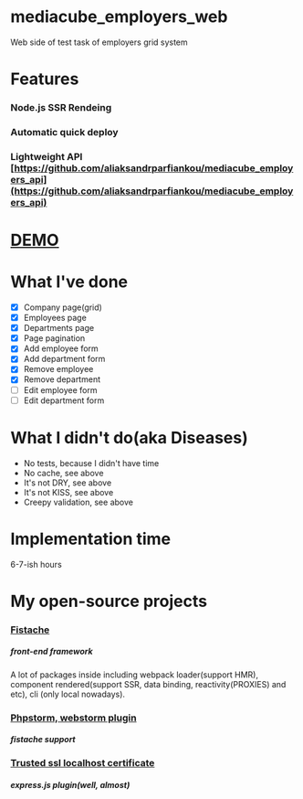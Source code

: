 # mediacube_employers_web
Web side of test task of employers grid system

# Features
### Node.js SSR Rendeing
### Automatic quick deploy
### Lightweight API [https://github.com/aliaksandrparfiankou/mediacube_employers_api](https://github.com/aliaksandrparfiankou/mediacube_employers_api)

# [DEMO](https://jjj.by)

# What I've done
- [x] Company page(grid)
- [x] Employees page
- [x] Departments page
- [x] Page pagination
- [x] Add employee form
- [x] Add department form
- [x] Remove employee
- [x] Remove department
- [ ] Edit employee form
- [ ] Edit department form

# What I didn't do(aka Diseases)
- No tests, because I didn't have time
- No cache, see above
- It's not DRY, see above
- It's not KISS, see above
- Creepy validation, see above

# Implementation time
6-7-ish hours

# My open-source projects
### [Fistache](https://github.com/fistache/fistache)
##### front-end framework
A lot of packages inside including webpack loader(support HMR), 
component rendered(support SSR, data binding, reactivity(PROXIES) and etc),
cli (only local nowadays).
### [Phpstorm, webstorm plugin](https://github.com/fistache/fistache_plugin_idea)
##### fistache support
### [Trusted ssl localhost certificate](https://github.com/fistache/express-https-provider)
##### express.js plugin(well, almost)
